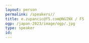 ```yaml
---
layout: person
permalink: /speakers//
title: e.zupancic@f5.com@NGINX / F5
ogp: /japan-2023/image/ogp/.jpg
type: speaker
id: 
---
```


